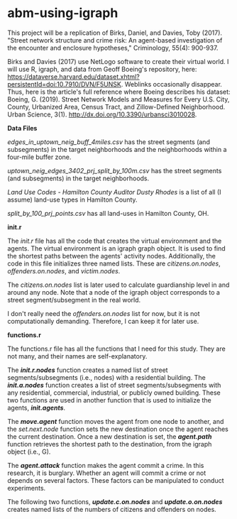 # abm-using-igraph
This project will be a replication of Birks, Daniel, and Davies, Toby (2017). "Street network structure and crime risk: An agent-based investigation of the encounter and enclosure hypotheses," Criminology, 55(4): 900-937. 

Birks and Davies (2017) use NetLogo software to create their virtual world. I will use R, igraph, and data from Geoff Boeing's repository, here: https://dataverse.harvard.edu/dataset.xhtml?persistentId=doi:10.7910/DVN/F5UNSK. Weblinks occasionally disappear. Thus, here is the article's full reference where Boeing describes his dataset: Boeing, G. (2019). Street Network Models and Measures for Every U.S. City, County, Urbanized Area, Census Tract, and Zillow-Defined Neighborhood. Urban Science, 3(1). http://dx.doi.org/10.3390/urbansci3010028.

**Data Files**

*edges_in_uptown_neig_buff_4miles.csv* has the street segments (and subsegments) in the target neighborhoods and the neighborhoods within a four-mile buffer zone.

*uptown_neig_edges_3402_prj_split_by_100m.csv* has the street segments (and subsegments) in the target neighborhoods.

*Land Use Codes - Hamilton County Auditor Dusty Rhodes* is a list of all (I assume) land-use types in Hamilton County.

*split_by_100_prj_points.csv* has all land-uses in Hamilton County, OH.

**init.r**

The *init.r* file has all the code that creates the virtual environment and the agents. The virtual environment is an igraph graph object. It is used to find the shortest paths between the agents' activity nodes. Additionally, the code in this file initializes three named lists. These are *citizens.on.nodes*, *offenders.on.nodes*, and *victim.nodes*.

The *citizens.on.nodes* list is later used to calculate guardianship level in and around any node. Note that a node of the igraph object corresponds to a street segment/subsegment in the real world.

I don't really need the *offenders.on.nodes* list for now, but it is not computationally demanding. Therefore, I can keep it for later use.

**functions.r**

The functions.r file has all the functions that I need for this study. They are not many, and their names are self-explanatory. 

The ***init.r.nodes*** function creates a named list of street segments/subsegments (i.e., nodes) with a residential building. The ***init.a.nodes*** function creates a list of street segments/subsegments with any residential, commercial, industrial, or publicly owned building. These two functions are used in another function that is used to initialize the agents, ***init.agents***.

The ***move.agent*** function moves the agent from one node to another, and the *set.next.node* function sets the new destination once the agent reaches the current destination. Once a new destination is set, the ***agent.path*** function retrieves the shortest path to the destination, from the igraph object (i.e., G).

The ***agent.attack*** function makes the agent commit a crime. In this research, it is burglary. Whether an agent will commit a crime or not depends on several factors. These factors can be manipulated to conduct experiments.

The following two functions, ***update.c.on.nodes*** and ***update.o.on.nodes*** creates named lists of the numbers of citizens and offenders on nodes.





